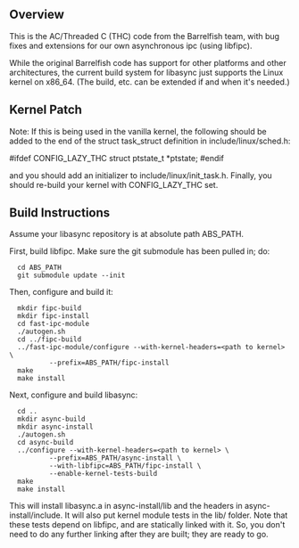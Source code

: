 
Overview
--------

This is the AC/Threaded C (THC) code from the Barrelfish team, with
bug fixes and extensions for our own asynchronous ipc (using libfipc).

While the original Barrelfish code has support for other platforms
and other architectures, the current build system for libasync just
supports the Linux kernel on x86_64. (The build, etc. can be extended
if and when it's needed.)

Kernel Patch
------------

Note: If this is being used in the vanilla kernel, the following should 
be added to the end of the struct task_struct definition in 
include/linux/sched.h:

#ifdef CONFIG_LAZY_THC
         struct ptstate_t *ptstate;
#endif

and you should add an initializer to include/linux/init_task.h. Finally,
you should re-build your kernel with CONFIG_LAZY_THC set.

Build Instructions
------------------

Assume your libasync repository is at absolute path ABS_PATH.

First, build libfipc. Make sure the git submodule has been pulled in; do:

      cd ABS_PATH
      git submodule update --init

Then, configure and build it:

      mkdir fipc-build
      mkdir fipc-install
      cd fast-ipc-module
      ./autogen.sh
      cd ../fipc-build
      ../fast-ipc-module/configure --with-kernel-headers=<path to kernel> \
              --prefix=ABS_PATH/fipc-install
      make
      make install

Next, configure and build libasync:

      cd ..
      mkdir async-build
      mkdir async-install
      ./autogen.sh
      cd async-build
      ../configure --with-kernel-headers=<path to kernel> \
              --prefix=ABS_PATH/async-install \
              --with-libfipc=ABS_PATH/fipc-install \
              --enable-kernel-tests-build
      make
      make install

This will install libasync.a in async-install/lib and the headers in
async-install/include. It will also put kernel module tests in the lib/
folder. Note that these tests depend on libfipc, and are statically linked
with it. So, you don't need to do any further linking after they are
built; they are ready to go.
